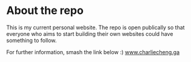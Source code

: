 # About the repo
This is my current personal website. The repo is open publically so that everyone who aims to start building their own websites could have something to follow.

For further information, smash the link below :)
www.charliecheng.ga
